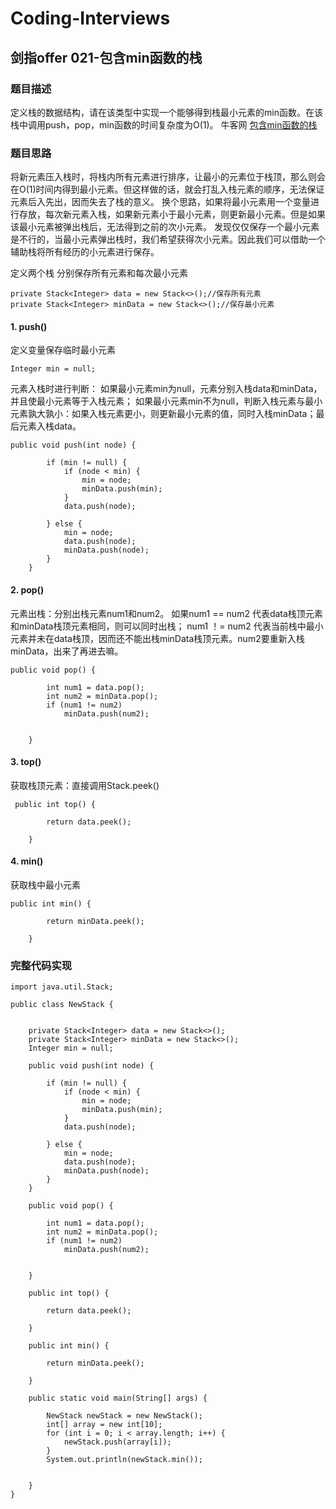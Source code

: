 ﻿# Coding-Interviews


## 剑指offer 021-包含min函数的栈


### 题目描述

定义栈的数据结构，请在该类型中实现一个能够得到栈最小元素的min函数。在该栈中调用push，pop，min函数的时间复杂度为O(1)。
牛客网     [包含min函数的栈][1]


  [1]: https://www.nowcoder.com/practice/4c776177d2c04c2494f2555c9fcc1e49?tpId=13&tqId=11173&tPage=1&rp=1&ru=/ta/coding-interviews&qru=/ta/coding-interviews/question-ranking
  
### 题目思路 

将新元素压入栈时，将栈内所有元素进行排序，让最小的元素位于栈顶，那么则会在O(1)时间内得到最小元素。但这样做的话，就会打乱入栈元素的顺序，无法保证元素后入先出，因而失去了栈的意义。
换个思路，如果将最小元素用一个变量进行存放，每次新元素入栈，如果新元素小于最小元素，则更新最小元素。但是如果该最小元素被弹出栈后，无法得到之前的次小元素。
发现仅仅保存一个最小元素是不行的，当最小元素弹出栈时，我们希望获得次小元素。因此我们可以借助一个辅助栈将所有经历的小元素进行保存。

定义两个栈 分别保存所有元素和每次最小元素
```
private Stack<Integer> data = new Stack<>();//保存所有元素
private Stack<Integer> minData = new Stack<>();//保存最小元素
```
#### 1. push()
定义变量保存临时最小元素
```
Integer min = null;
```
元素入栈时进行判断：
如果最小元素min为null，元素分别入栈data和minData，并且使最小元素等于入栈元素；
如果最小元素min不为null，判断入栈元素与最小元素孰大孰小：如果入栈元素更小，则更新最小元素的值，同时入栈minData；最后元素入栈data。
```
public void push(int node) {

        if (min != null) {
            if (node < min) {
                min = node;
                minData.push(min);
            }
            data.push(node);

        } else {
            min = node;
            data.push(node);
            minData.push(node);
        }
    }
```
#### 2. pop()
元素出栈：分别出栈元素num1和num2。
如果num1 == num2 代表data栈顶元素和minData栈顶元素相同，则可以同时出栈；
num1 ！= num2 代表当前栈中最小元素并未在data栈顶，因而还不能出栈minData栈顶元素。num2要重新入栈minData，出来了再进去嘛。

```
public void pop() {

        int num1 = data.pop();
        int num2 = minData.pop();
        if (num1 != num2)
            minData.push(num2);


    }
```
#### 3. top()
获取栈顶元素：直接调用Stack.peek()
```
 public int top() {

        return data.peek();

    }
```
#### 4. min()
获取栈中最小元素
```
public int min() {

        return minData.peek();

    }
```
### 完整代码实现
```
import java.util.Stack;

public class NewStack {


    private Stack<Integer> data = new Stack<>();
    private Stack<Integer> minData = new Stack<>();
    Integer min = null;

    public void push(int node) {

        if (min != null) {
            if (node < min) {
                min = node;
                minData.push(min);
            }
            data.push(node);

        } else {
            min = node;
            data.push(node);
            minData.push(node);
        }
    }

    public void pop() {

        int num1 = data.pop();
        int num2 = minData.pop();
        if (num1 != num2)
            minData.push(num2);


    }

    public int top() {

        return data.peek();

    }

    public int min() {

        return minData.peek();

    }

    public static void main(String[] args) {

        NewStack newStack = new NewStack();
        int[] array = new int[10];
        for (int i = 0; i < array.length; i++) {
            newStack.push(array[i]);
        }
        System.out.println(newStack.min());


    }
}
```
  
